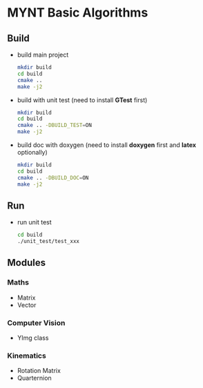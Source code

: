 # MYNT Basic Algorithms

## Build

* build main project

  ```sh
  mkdir build
  cd build
  cmake ..
  make -j2
  ```

* build with unit test (need to install **GTest** first)

  ```sh
  mkdir build
  cd build
  cmake .. -DBUILD_TEST=ON
  make -j2
  ```

* build doc with doxygen (need to install **doxygen** first and **latex** optionally)

  ```sh
  mkdir build
  cd build
  cmake .. -DBUILD_DOC=ON
  make -j2
  ```

## Run

* run unit test
  ```sh
  cd build
  ./unit_test/test_xxx
  ```

## Modules

### Maths

* Matrix
* Vector

### Computer Vision
* YImg class

### Kinematics
* Rotation Matrix
* Quarternion
